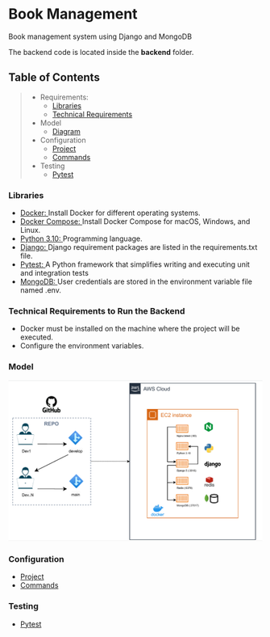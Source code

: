 # Book Management

Book management system using Django and MongoDB

The backend code is located inside the **backend** folder.


## Table of Contents

> * Requirements:
>   * [Libraries](#libraries)
>   * [Technical Requirements](#technical-requirements-to-run-the-backend)
> * Model
>   * [Diagram](#model)
> * Configuration
>   * [Project](#configuration)
>   * [Commands](#configuration)
> * Testing
>   * [Pytest](#testing)


### Libraries

* [Docker: ](https://docs.docker.com/install "View documentation") Install Docker for different operating systems.
* [Docker Compose: ](https://docs.docker.com/compose/install/ "View documentation") Install Docker Compose for macOS, Windows, and Linux.
* [Python 3.10: ](https://www.python.org/ "View documentation") Programming language.
* [Django: ](https://www.djangoproject.com/ "View documentation") Django requirement packages are listed in the requirements.txt file.
* [Pytest: ](https://docs.pytest.org// "View documentation") A Python framework that simplifies writing and executing unit and integration tests
* [MongoDB: ](https://www.postgresql.org/ "View documentation") User credentials are stored in the environment variable file named .env.


### Technical Requirements to Run the Backend
- Docker must be installed on the machine where the project will be executed.
- Configure the environment variables.

### Model

![model](docs/img/arq.png?raw=true "Arquitectura")

### Configuration

- [Project](docs/config.md)
- [Commands](docs/commands.md)

### Testing

- [Pytest](docs/pytest.md)